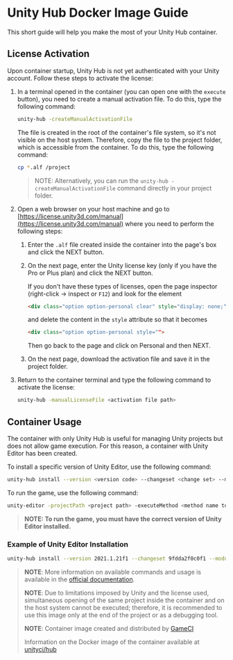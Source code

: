 # Unity Hub Docker Image Guide

This short guide will help you make the most of your Unity Hub container.

## License Activation

Upon container startup, Unity Hub is not yet authenticated with your Unity account. Follow these steps to activate the license:

1. In a terminal opened in the container (you can open one with the `execute` button), you need to create a manual activation file. To do this, type the following command:

    ```bash
    unity-hub -createManualActivationFile
    ```

    The file is created in the root of the container's file system, so it's not visible on the host system. Therefore, copy the file to the project folder, which is accessible from the container. To do this, type the following command:

    ```bash
    cp *.alf /project
    ```

    > NOTE: Alternatively, you can run the `unity-hub -createManualActivationFile` command directly in your project folder.

2. Open a web browser on your host machine and go to [https://license.unity3d.com/manual](https://license.unity3d.com/manual) where you need to perform the following steps:

    1. Enter the `.alf` file created inside the container into the page's box and click the NEXT button.
    2. On the next page, enter the Unity license key (only if you have the Pro or Plus plan) and click the NEXT button.

        If you don't have these types of licenses, open the page inspector (right-click -> inspect or `F12`) and look for the element

        ```html
        <div class="option option-personal clear" style="display: none;">
        ```

        and delete the content in the `style` attribute so that it becomes

        ```html
        <div class="option option-personal style="">
        ```

        Then go back to the page and click on Personal and then NEXT.

    3. On the next page, download the activation file and save it in the project folder.

3. Return to the container terminal and type the following command to activate the license:

    ```bash
    unity-hub -manualLicenseFile <activation file path>
    ```

## Container Usage

The container with only Unity Hub is useful for managing Unity projects but does not allow game execution. For this reason, a container with Unity Editor has been created.

To install a specific version of Unity Editor, use the following command:

```bash
unity-hub install --version <version code> --changeset <change set> --module <additional modules>
```

To run the game, use the following command:

```bash
unity-editor -projectPath <project path> -executeMethod <method name to execute>
```

> **NOTE: To run the game, you must have the correct version of Unity Editor installed.**

### Example of Unity Editor Installation

```bash
unity-hub install --version 2021.1.21f1 --changeset 9fdda2f0c0f1 --module linux-il2cpp
```

> **NOTE**: More information on available commands and usage is available in the [official documentation](https://docs.unity3d.com/2023.3/Documentation/Manual/EditorCommandLineArguments.html#:~:text=On%20Windows%2C%20type%20the%20following%20into%20the%20Command,test%20suites%2C%20automated%20builds%20and%20other%20production%20tasks).
>
> **NOTE**: Due to limitations imposed by Unity and the license used, simultaneous opening of the same project inside the container and on the host system cannot be executed; therefore, it is recommended to use this image only at the end of the project or as a debugging tool.
>
> **NOTE**: Container image created and distributed by [GameCI](https://game.ci/docs/docker/docker-images)
>
> Information on the Docker image of the container available at [unityci/hub](https://hub.docker.com/r/unityci/hub)
>